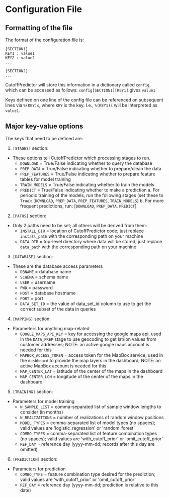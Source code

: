 # Configuration File

## Formatting of the file

The format of the configuration file is:

    [SECTION1]
    KEY1 : value1
    KEY2 : value2
    ...
    
    [SECTION2]
    ...

CutoffPredictor will store this information in a dictionary called `config`, which can be accessed as follows:
    `config[SECTION1][KEY1]` gives `value1`

Keys defined on one line of the config file can be referenced on subsequent lines via `%(KEY)s`, where `KEY` is the key. I.e., `%(KEY1)s` will be interpreted as `value1`.

## Major key-value options

The keys that need to be defined are:
1. `[STAGES]` section:
- These options tell CutoffPredictor which processing stages to run.
  - `DOWNLOAD` = True/False indicating whether to query the database
  - `PREP_DATA` = True/False indicating whether to prepare/clean the data
  - `PREP_FEATURES` = True/False indicating whether to prepare feature tables for model training
  - `TRAIN_MODELS` = True/False indicating whether to train the models
  - `PREDICT` = True/False indicating whether to make a prediction
  a. For periodic training of the models, run the following stages (set these to `True`): [`DOWNLOAD`, `PREP_DATA`, `PREP_FEATURES`, `TRAIN_MODELS`]
  b. For more frequent predictions, run: [`DOWNLOAD`, `PREP_DATA`, `PREDICT`]

2. `[PATHS]` section:
- Only 2 paths need to be set; all others will be derived from them:
  - `INSTALL_DIR` = location of CutoffPredictor code; just replace `install_path` with the corresponding path on your machine
  - `DATA_DIR` = top-level directory where data will be stored; just replace `data_path` with the corresponding path on your machine

3. `[DATABASE]` section:
- These are the database access parameters
  - `DBNAME` = database name
  - `SCHEMA` = schema name
  - `USER` = username
  - `PWD` = password
  - `HOST` = database hostname
  - `PORT` = port
  - `DATA_SET_ID` = the value of data_set_id column to use to get the correct subset of the data in queries

4. `[MAPPING]` section:
- Parameters for anything map-related
  - `GOOGLE_MAPS_API_KEY` = key for accessing the google maps api, used in the `DATA_PREP` stage to use geocoding to get lat/lon values from customer addresses; NOTE: an active google maps account is needed for this
  - `MAPBOX_ACCESS_TOKEN` = access token for the MapBox service, used in the `dashboard` to provide the map layers in the dashboard; NOTE: an active MapBox account is needed for this
  - `MAP_CENTER_LAT` = latitude of the center of the maps in the dashboard
  - `MAP_CENTER_LON` = longitude of the center of the maps in the dashboard

5. `[TRAINING]` section:
- Parameters for model training
  - `N_SAMPLE_LIST` = comma-separated list of sample window lengths to consider (in months)
  - `N_REALIZATIONS` = number of realizations of random window positions
  - `MODEL_TYPES` = comma-separated list of model types (no spaces); valid values are 'logistic_regression' or 'random_forest'
  - `COMBO_TYPES` = comma-separated list of feature combination types (no spaces); valid values are 'with_cutoff_prior' or 'omit_cutoff_prior'
  - `REF_DAY` = reference day (yyyy-mm-dd; records after this day are omitted)

6. `[PREDICTION]` section:
- Parameters for prediction
  - `COMBO_TYPE` = feature combination type desired for the prediction; valid values are 'with_cutoff_prior' or 'omit_cutoff_prior'
  - `REF_DAY` = reference day (yyyy-mm-dd; prediction is relative to this date)


